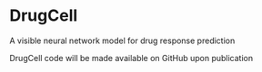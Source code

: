 # DrugCell
A visible neural network model for drug response prediction

DrugCell code will be made available on GitHub upon publication
